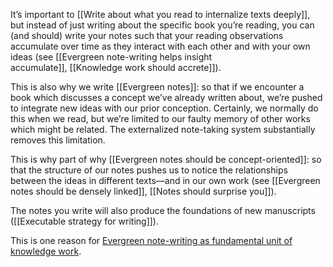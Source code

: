 It’s important to [[Write about what you read to internalize texts deeply]], but instead of just writing about the specific book you’re reading, you can (and should) write your notes such that your reading observations accumulate over time as they interact with each other and with your own ideas (see [[Evergreen note-writing helps insight accumulate]], [[Knowledge work should accrete]]).

This is also why we write [[Evergreen notes]]: so that if we encounter a book which discusses a concept we’ve already written about, we’re pushed to integrate new ideas with our prior conception. Certainly, we normally do this when we read, but we’re limited to our faulty memory of other works which might be related. The externalized note-taking system substantially removes this limitation.

This is why part of why [[Evergreen notes should be concept-oriented]]: so that the structure of our notes pushes us to notice the relationships between the ideas in different texts—and in our own work (see [[Evergreen notes should be densely linked]], [[Notes should surprise you]]).

The notes you write will also produce the foundations of new manuscripts ([[Executable strategy for writing]]).

This is one reason for [Evergreen note-writing as fundamental unit of knowledge work](https://notes.andymatuschak.org/zR6RRbCfY5rFkiimFnaJZKB).